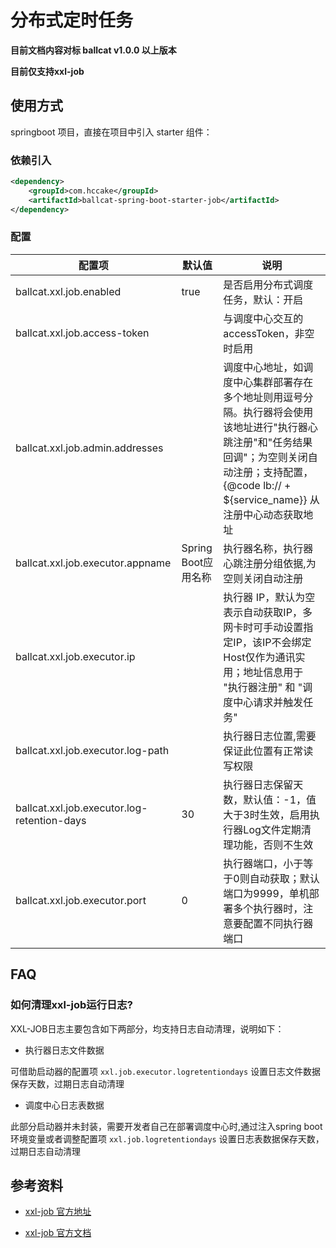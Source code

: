 # 分布式定时任务

**目前文档内容对标 ballcat v1.0.0 以上版本**

**目前仅支持xxl-job**

## 使用方式

springboot 项目，直接在项目中引入 starter 组件：

### 依赖引入

```xml
<dependency>
    <groupId>com.hccake</groupId>
    <artifactId>ballcat-spring-boot-starter-job</artifactId>
</dependency>
```

### 配置

| 配置项 | 默认值 | 说明 |
| ----- | ------ | ------ |
| ballcat.xxl.job.enabled | true | 是否启用分布式调度任务，默认：开启 |
| ballcat.xxl.job.access-token |  | 与调度中心交互的accessToken，非空时启用 |
| ballcat.xxl.job.admin.addresses |  | 调度中心地址，如调度中心集群部署存在多个地址则用逗号分隔。执行器将会使用该地址进行"执行器心跳注册"和"任务结果回调"；为空则关闭自动注册；支持配置，{@code lb:// + ${service_name}} 从注册中心动态获取地址 |
| ballcat.xxl.job.executor.appname | Spring Boot应用名称 | 执行器名称，执行器心跳注册分组依据,为空则关闭自动注册 |
| ballcat.xxl.job.executor.ip |  | 执行器 IP，默认为空表示自动获取IP，多网卡时可手动设置指定IP，该IP不会绑定Host仅作为通讯实用；地址信息用于 "执行器注册" 和 "调度中心请求并触发任务" |
| ballcat.xxl.job.executor.log-path |  | 执行器日志位置,需要保证此位置有正常读写权限 |
| ballcat.xxl.job.executor.log-retention-days | 30 | 执行器日志保留天数，默认值：-1，值大于3时生效，启用执行器Log文件定期清理功能，否则不生效 |
| ballcat.xxl.job.executor.port | 0 | 执行器端口，小于等于0则自动获取；默认端口为9999，单机部署多个执行器时，注意要配置不同执行器端口 |


## FAQ

### 如何清理xxl-job运行日志?

XXL-JOB日志主要包含如下两部分，均支持日志自动清理，说明如下：

- 执行器日志文件数据

可借助启动器的配置项 ```xxl.job.executor.logretentiondays``` 设置日志文件数据保存天数，过期日志自动清理

- 调度中心日志表数据

此部分启动器并未封装，需要开发者自己在部署调度中心时,通过注入spring boot环境变量或者调整配置项 ```xxl.job.logretentiondays``` 设置日志表数据保存天数，过期日志自动清理

## 参考资料

- [xxl-job 官方地址](https://github.com/xuxueli/xxl-job)

- [xxl-job 官方文档](https://www.xuxueli.com/xxl-job/)